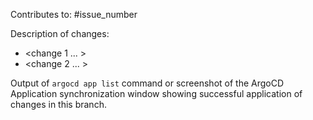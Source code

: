 Contributes to: #issue_number

Description of changes:
- <change 1 ... >
- <change 2 ... >

Output of `argocd app list` command or screenshot of the ArgoCD Application synchronization window showing successful application of changes in this branch.

